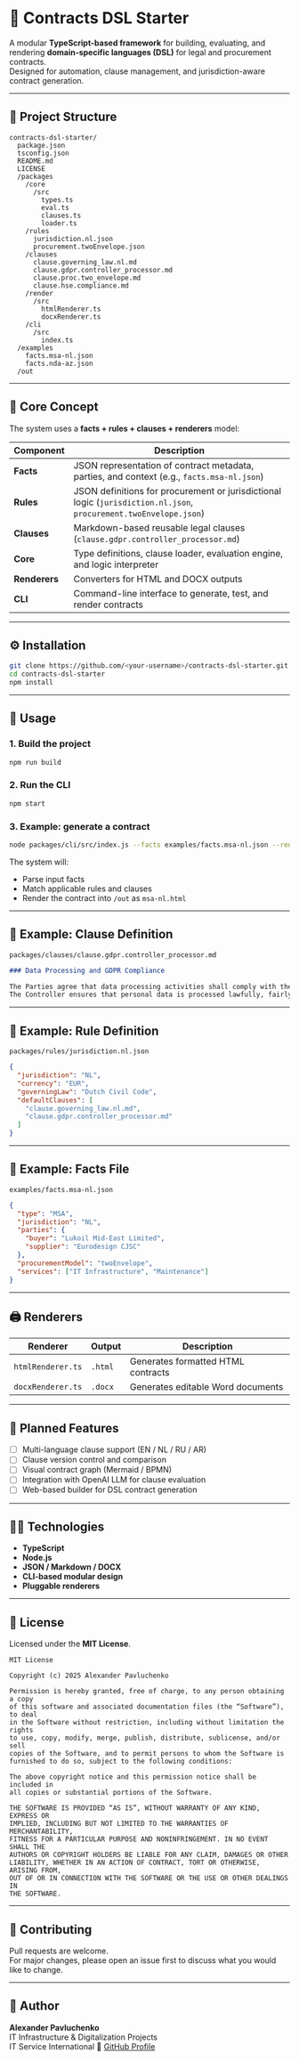 # 🧾 Contracts DSL Starter

A modular **TypeScript-based framework** for building, evaluating, and rendering **domain-specific languages (DSL)** for legal and procurement contracts.  
Designed for automation, clause management, and jurisdiction-aware contract generation.

---

## 📂 Project Structure

```
contracts-dsl-starter/
  package.json
  tsconfig.json
  README.md
  LICENSE
  /packages
    /core
      /src
        types.ts
        eval.ts
        clauses.ts
        loader.ts
    /rules
      jurisdiction.nl.json
      procurement.twoEnvelope.json
    /clauses
      clause.governing_law.nl.md
      clause.gdpr.controller_processor.md
      clause.proc.two_envelope.md
      clause.hse.compliance.md
    /render
      /src
        htmlRenderer.ts
        docxRenderer.ts
    /cli
      /src
        index.ts
  /examples
    facts.msa-nl.json
    facts.nda-az.json
  /out
```

---

## 🧠 Core Concept

The system uses a **facts + rules + clauses + renderers** model:

| Component | Description |
|------------|--------------|
| **Facts** | JSON representation of contract metadata, parties, and context (e.g., `facts.msa-nl.json`) |
| **Rules** | JSON definitions for procurement or jurisdictional logic (`jurisdiction.nl.json`, `procurement.twoEnvelope.json`) |
| **Clauses** | Markdown-based reusable legal clauses (`clause.gdpr.controller_processor.md`) |
| **Core** | Type definitions, clause loader, evaluation engine, and logic interpreter |
| **Renderers** | Converters for HTML and DOCX outputs |
| **CLI** | Command-line interface to generate, test, and render contracts |

---

## ⚙️ Installation

```bash
git clone https://github.com/<your-username>/contracts-dsl-starter.git
cd contracts-dsl-starter
npm install
```

---

## 🧩 Usage

### 1. Build the project
```bash
npm run build
```

### 2. Run the CLI
```bash
npm start
```

### 3. Example: generate a contract
```bash
node packages/cli/src/index.js --facts examples/facts.msa-nl.json --render html
```

The system will:
- Parse input facts  
- Match applicable rules and clauses  
- Render the contract into `/out` as `msa-nl.html`

---

## 🧱 Example: Clause Definition

`packages/clauses/clause.gdpr.controller_processor.md`
```markdown
### Data Processing and GDPR Compliance

The Parties agree that data processing activities shall comply with the General Data Protection Regulation (EU 2016/679).
The Controller ensures that personal data is processed lawfully, fairly, and transparently.
```

---

## 🧰 Example: Rule Definition

`packages/rules/jurisdiction.nl.json`
```json
{
  "jurisdiction": "NL",
  "currency": "EUR",
  "governingLaw": "Dutch Civil Code",
  "defaultClauses": [
    "clause.governing_law.nl.md",
    "clause.gdpr.controller_processor.md"
  ]
}
```

---

## 🧩 Example: Facts File

`examples/facts.msa-nl.json`
```json
{
  "type": "MSA",
  "jurisdiction": "NL",
  "parties": {
    "buyer": "Lukoil Mid-East Limited",
    "supplier": "Eurodesign CJSC"
  },
  "procurementModel": "twoEnvelope",
  "services": ["IT Infrastructure", "Maintenance"]
}
```

---

## 🖨️ Renderers

| Renderer | Output | Description |
|-----------|---------|-------------|
| `htmlRenderer.ts` | `.html` | Generates formatted HTML contracts |
| `docxRenderer.ts` | `.docx` | Generates editable Word documents |

---

## 🧮 Planned Features

- [ ] Multi-language clause support (EN / NL / RU / AR)
- [ ] Clause version control and comparison
- [ ] Visual contract graph (Mermaid / BPMN)
- [ ] Integration with OpenAI LLM for clause evaluation
- [ ] Web-based builder for DSL contract generation

---

## 🧑‍💻 Technologies

- **TypeScript**
- **Node.js**
- **JSON / Markdown / DOCX**
- **CLI-based modular design**
- **Pluggable renderers**

---

## 📜 License

Licensed under the **MIT License**.

```
MIT License

Copyright (c) 2025 Alexander Pavluchenko

Permission is hereby granted, free of charge, to any person obtaining a copy
of this software and associated documentation files (the “Software”), to deal
in the Software without restriction, including without limitation the rights
to use, copy, modify, merge, publish, distribute, sublicense, and/or sell
copies of the Software, and to permit persons to whom the Software is
furnished to do so, subject to the following conditions:

The above copyright notice and this permission notice shall be included in
all copies or substantial portions of the Software.

THE SOFTWARE IS PROVIDED “AS IS”, WITHOUT WARRANTY OF ANY KIND, EXPRESS OR
IMPLIED, INCLUDING BUT NOT LIMITED TO THE WARRANTIES OF MERCHANTABILITY,
FITNESS FOR A PARTICULAR PURPOSE AND NONINFRINGEMENT. IN NO EVENT SHALL THE
AUTHORS OR COPYRIGHT HOLDERS BE LIABLE FOR ANY CLAIM, DAMAGES OR OTHER
LIABILITY, WHETHER IN AN ACTION OF CONTRACT, TORT OR OTHERWISE, ARISING FROM,
OUT OF OR IN CONNECTION WITH THE SOFTWARE OR THE USE OR OTHER DEALINGS IN
THE SOFTWARE.
```

---

## 🤝 Contributing

Pull requests are welcome.  
For major changes, please open an issue first to discuss what you would like to change.

---

## 🧭 Author

**Alexander Pavluchenko**  
IT Infrastructure & Digitalization Projects  
IT Service International
📧 [GitHub Profile](https://github.com/ap888)
